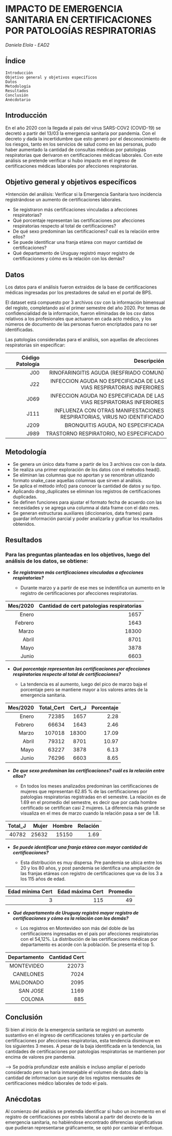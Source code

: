 # **IMPACTO DE EMERGENCIA SANITARIA EN CERTIFICACIONES POR PATOLOGÍAS RESPIRATORIAS**

*Daniela Elola - EAD2*

## Índice

    Introducción 
    Objetivo general y objetivos específicos
    Datos
    Metodología
    Resultados
    Conclusión
    Anécdotario
    

## Introducción 

En el año 2020 con la llegada al país del virus SARS-COV2 (COVID-19) se decretó a partir del 13/03 la emergencia sanitaria por pandemia.
Con el decreto y dada la incertidumbre que esto generó por el desconocimiento de los riesgos, tanto en los servicios de salud como en las personas, pudo haber aumentado la cantidad de consultas médicas por patologias respiratorias que derivaron en certificaciones médicas laborales.
Con este análisis se pretende verificar si hubo impacto en el ingreso de certificaciones médicas laborales por afecciones respiratorias.
    
    
## Objetivo general y objetivos específicos

*Intención del análisis: Verificar si la Emergencia Sanitaria tuvo incidencia registrándose un aumento de certificaciones laborales.

* Se registraron más certificaciones vinculadas a afecciones respiratorias?
* Qué porcentaje representan las certificaciones por afecciones respiratorias respecto al total de certificaciones?
* De qué sexo predominan las certificaciones? cuál es la relación entre ellos?
* Se puede identificar una franja etárea con mayor cantidad de certificaciones?
* Qué departamento de Uruguay registró mayor registro de certificaciones y cómo es la relación con los demás?


## Datos

Los datos para el análisis fueron extraidos de la base de certificaciones médicas ingresadas por los prestadores de salud en el portal de BPS.

El dataset está compuesto por 3 archivos csv con la información bimensual del registo, completando así el primer semestre del año 2020.
Por temas de confidencialidad de la información, fueron eliminadas de los csv datos relativos a los profesionales que actuaron en cada acto médico, y los números de documento de las personas fueron encriptados para no ser identificadas.

Las patologías consideradas para el análisis, son aquellas de afecciones respiratorias sin especificar: 

|Código Patología | Descripción | 
|---:|---:|
| J00   |  RINOFARINGITIS AGUDA (RESFRIADO COMUN)  | 
| J22 | INFECCION AGUDA NO ESPECIFICADA DE LAS VIAS RESPIRATORIAS INFERIORES |  
| J069   |  INFECCION AGUDA NO ESPECIFICADA DE LAS VIAS RESPIRATORIAS INFERIORES  |  
| J111   |  INFLUENZA CON OTRAS MANIFESTACIONES RESPIRATORIAS, VIRUS NO IDENTIFICADO  |  
| J209    |  BRONQUITIS AGUDA, NO ESPECIFICADA  |  
| J989   |  TRASTORNO RESPIRATORIO, NO ESPECIFICADO  |  


## Metodología

- Se genera un único data frame a partir de los 3 archivos csv con la data.
- Se realiza una primer exploración de los datos con el métodos head(). 
- Se eliminan las columnas que no aportan y se renombran utlizando formato snake_case aquellas columnas que sirven al análisis.
- Se aplica el método info() para conocer la cantidad de datos y su tipo.
- Aplicando drop_duplicates se eliminan los registros de certificaciones duplicadas.
- Se definen funciones para ajustar el formato fecha de acuerdo con las necesidades y se agrega una columna al data frame con el dato mes.
- Se generan estructuras auxiliares (diccionarios, data frames) para guardar información parcial y poder analizarla y graficar los resultados obtenidos.


## Resultados

### Para las preguntas planteadas en los objetivos, luego del análisis de los datos, se obtiene:


* _**Se registraron más certificaciones vinculadas a afecciones respiratorias?**_


    - Durante marzo y a partir de ese mes se indentifica un aumento en le registro de certificaciones por afecciones respiratorias.
    

|Mes/2020 | Cantidad de cert patologias respiratorias |
|---:|---:|
| Enero | 1657 |
| Febrero | 1643 |
| Marzo | 18300 |
| Abril | 8701 |
| Mayo | 3878 | 
| Junio | 6603 | 




* _**Qué porcentaje representan las certificaciones por afecciones respiratorias respecto al total de certificaciones?**_


    - La tendencia es al aumento, luego del pico de marzo baja el porcentaje pero se mantiene mayor a los valores antes de la emergencia sanitaria.
    
    
|Mes/2020 | Total_Cert | Cert_J | Porcentaje |
|---:|---:|---:|---:|
| Enero   |  72385  |  1657  |  2.28  |
| Febrero |  66634  |  1643  |  2.46  |
| Marzo   |  107018  |  18300  |  17.09  |
| Abril   |  79312  |  8701  |  10.97  |
| Mayo    |  63227  |  3878  |  6.13  |
| Junio   |  76296  |  6603  |  8.65  |




* _**De que sexo predominan las certificaciones? cuál es la relación entre ellos?**_


    - En todos los meses analizados predominan las certificaciones de mujeres que representan 62.85 % de las certificaciones por patologías respiratorias registradas en el semestre. La relación es de 1.69 en el promedio del semestre, es decir que por cada hombre certificado se certifican casi 2 mujeres. La diferencia más grande se visualiza en el mes de marzo cuando la relación pasa a ser de 1.8.

|Total_J | Mujer | Hombre | Relación |
|---:|---:|---:|---:|
| 40782   |  25632  |  15150  |  1.69  

* _**Se puede identificar una franja etárea con mayor cantidad de certificaciones?**_


    - Esta distribución es muy dispersa. Pre pandemia se ubica entre los 20 y los 80 años, y post pandemia se identifica una ampliación de las franjas etáreas con registro de certificaciones que va de los 3 a los 115 años de edad.
    
|Edad mínima Cert| Edad máxima Cert | Promedio |
|---:|---:|---:|
| 3   |  115  |  49  | 



* _**Qué departamento de Uruguay registró mayor registro de certificaciones y cómo es la relación con los demás?**_


    - Los registros en Montevideo son más del doble de las certificacioens ingresadas en el país por afecciones respiratorias con el 54,12%. La distribución de las certificacioens médicas por departamento es acorde con la población. Se presenta el top 5.
    
|Departamento | Cantidad Cert
|---:|---:|
|MONTEVIDEO | 22073
|CANELONES | 7024
|MALDONADO |  2095
|SAN JOSE  | 1169
|COLONIA   | 885


        
## Conclusión

Si bien al inicio de la emergencia sanitaria se registró un aumento sustantivo en el ingreso de certificaciones totales y en particular de certificaciones por afecciones respiratorias, esta tendencia disminuye en los siguientes 3 meses. A pesar de la baja identificada en la tendencia, las cantidades de certificaciones por patologías respiratorias se mantienen por encima de valores pre pandemia. 

--> Se podría profundizar este análisis e incluso ampliar el período considerado pero se haría inmanejable el volumen de datos dado la cantidad de informacion que surje de los registos mensuales de certificaciones médico laborales de todo el país.


## Anécdotas 

Al comienzo del análisis se pretendía identificar si hubo un incremento en el registro de certificaciones por estrés laboral a partir del decreto de la emergencia sanitaria, no habiéndose encontrado diferencias significativas que pudieran representarse gráficamente, se optó por cambiar el enfoque.


